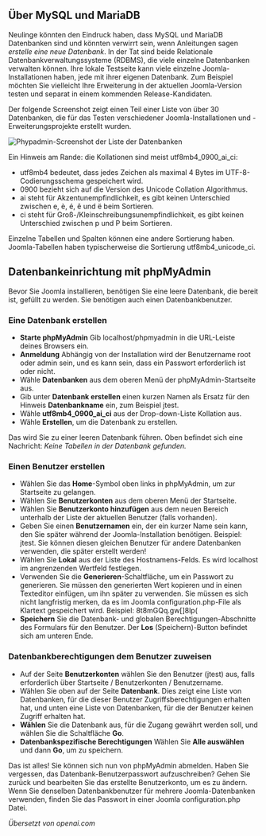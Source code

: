<!-- Filename: J4.x:Developer:_Required_Software / Display title: Einrichtung der Datenbank -->

## Über MySQL und MariaDB

Neulinge könnten den Eindruck haben, dass MySQL und MariaDB Datenbanken sind und könnten verwirrt sein, wenn Anleitungen sagen *erstelle eine neue Datenbank*. In der Tat sind beide Relationale Datenbankverwaltungssysteme (RDBMS), die viele einzelne Datenbanken verwalten können. Ihre lokale Testseite kann viele einzelne Joomla-Installationen haben, jede mit ihrer eigenen Datenbank. Zum Beispiel möchten Sie vielleicht Ihre Erweiterung in der aktuellen Joomla-Version testen und separat in einem kommenden Release-Kandidaten.

Der folgende Screenshot zeigt einen Teil einer Liste von über 30 Datenbanken, die für das Testen verschiedener Joomla-Installationen und -Erweiterungsprojekte erstellt wurden.

![Phypadmin-Screenshot der Liste der Datenbanken](../../../en/images/getting-started/phpmyadmin-databases.png)

Ein Hinweis am Rande: die Kollationen sind meist utf8mb4_0900_ai_ci:

- utf8mb4 bedeutet, dass jedes Zeichen als maximal 4 Bytes im UTF-8-Codierungsschema gespeichert wird.
- 0900 bezieht sich auf die Version des Unicode Collation Algorithmus.
- ai steht für Akzentunempfindlichkeit, es gibt keinen Unterschied zwischen e, è, é, ê und ë beim Sortieren.
- ci steht für Groß-/Kleinschreibungsunempfindlichkeit, es gibt keinen Unterschied zwischen p und P beim Sortieren.

Einzelne Tabellen und Spalten können eine andere Sortierung haben. Joomla-Tabellen haben typischerweise die Sortierung utf8mb4_unicode_ci.

## Datenbankeinrichtung mit phpMyAdmin

Bevor Sie Joomla installieren, benötigen Sie eine leere Datenbank, die bereit ist, gefüllt zu werden. Sie benötigen auch einen Datenbankbenutzer.

### Eine Datenbank erstellen

- **Starte phpMyAdmin** Gib localhost/phpmyadmin in die URL-Leiste deines Browsers ein.
- **Anmeldung** Abhängig von der Installation wird der Benutzername root oder admin sein, und es kann sein, dass ein Passwort erforderlich ist oder nicht.
- Wähle **Datenbanken** aus dem oberen Menü der phpMyAdmin-Startseite aus.
- Gib unter **Datenbank erstellen** einen kurzen Namen als Ersatz für den Hinweis **Datenbankname** ein, zum Beispiel jtest.
- Wähle **utf8mb4_0900_ai_ci** aus der Drop-down-Liste Kollation aus.
- Wähle **Erstellen**, um die Datenbank zu erstellen.

Das wird Sie zu einer leeren Datenbank führen. Oben befindet sich eine Nachricht: *Keine Tabellen in der Datenbank gefunden.*

### Einen Benutzer erstellen

- Wählen Sie das **Home**-Symbol oben links in phpMyAdmin, um zur Startseite zu gelangen.
- Wählen Sie **Benutzerkonten** aus dem oberen Menü der Startseite.
- Wählen Sie **Benutzerkonto hinzufügen** aus dem neuen Bereich unterhalb der Liste der aktuellen Benutzer (falls vorhanden).
- Geben Sie einen **Benutzernamen** ein, der ein kurzer Name sein kann, den Sie später während der Joomla-Installation benötigen. Beispiel: jtest. Sie können diesen gleichen Benutzer für andere Datenbanken verwenden, die später erstellt werden!
- Wählen Sie **Lokal** aus der Liste des Hostnamens-Felds. Es wird localhost im angrenzenden Wertfeld festlegen.
- Verwenden Sie die **Generieren**-Schaltfläche, um ein Passwort zu generieren. Sie müssen den generierten Wert kopieren und in einen Texteditor einfügen, um ihn später zu verwenden. Sie müssen es sich nicht langfristig merken, da es im Joomla configuration.php-File als Klartext gespeichert wird. Beispiel: 8t8mGQq.gw\[\]8lp(
- **Speichern** Sie die Datenbank- und globalen Berechtigungen-Abschnitte des Formulars für den Benutzer. Der **Los** (Speichern)-Button befindet sich am unteren Ende.

### Datenbankberechtigungen dem Benutzer zuweisen

- Auf der Seite **Benutzerkonten** wählen Sie den Benutzer (jtest) aus, falls erforderlich über Startseite / Benutzerkonten / Benutzername.
- Wählen Sie oben auf der Seite **Datenbank**. Dies zeigt eine Liste von Datenbanken, für die dieser Benutzer Zugriffsberechtigungen erhalten hat, und unten eine Liste von Datenbanken, für die der Benutzer keinen Zugriff erhalten hat.
- **Wählen** Sie die Datenbank aus, für die Zugang gewährt werden soll, und wählen Sie die Schaltfläche **Go**.
- **Datenbankspezifische Berechtigungen** Wählen Sie **Alle auswählen** und dann **Go**, um zu speichern.

Das ist alles! Sie können sich nun von phpMyAdmin abmelden. Haben Sie vergessen, das Datenbank-Benutzerpasswort aufzuschreiben? Gehen Sie zurück und bearbeiten Sie das erstellte Benutzerkonto, um es zu ändern. Wenn Sie denselben Datenbankbenutzer für mehrere Joomla-Datenbanken verwenden, finden Sie das Passwort in einer Joomla configuration.php Datei.

*Übersetzt von openai.com*

